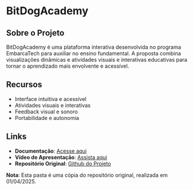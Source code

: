 # BitDogAcademy

## Sobre o Projeto
BitDogAcademy é uma plataforma interativa desenvolvida no programa EmbarcaTech para auxiliar no ensino fundamental. A proposta combina visualizações dinâmicas e atividades visuais e interativas educativas para tornar o aprendizado mais envolvente e acessível.

## Recursos
- Interface intuitiva e acessível
- Atividades visuais e interativas
- Feedback visual e sonoro
- Portabilidade e autonomia

## Links
- **Documentação**: [Acesse aqui](https://docs.google.com/document/d/1Y5T07P8tk9wgpiRu8o5c3_4_7WWCqSvCT_-G4AARzdE/edit?usp=sharing)
- **Vídeo de Apresentação**: [Assista aqui](https://www.youtube.com/watch?v=xHCL8hOfLEQ)
- **Repositório Original**: [Github do Projeto](https://github.com/ThiagoMaxPavao/BitDogAcademy)

**Nota**: Esta pasta é uma cópia do repositório original, realizada em 01/04/2025.
